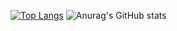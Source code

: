 [![Top Langs](https://github-readme-stats.vercel.app/api/top-langs/?username=darshanjoshi16&layout=compact)](https://github.com/darshanjoshi16/darshanjoshi)
![Anurag's GitHub stats](https://github-readme-stats.vercel.app/api?username=darshanjoshi16&count_private=true)

